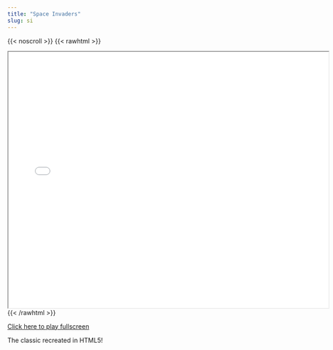 ```yaml
---
title: "Space Invaders"
slug: si
---
```


{{< noscroll >}}
{{< rawhtml >}}
<iframe width="720" height="576" name="iframe" src="/cjs-garchive/si/index.html"></iframe>
{{< /rawhtml >}}

[Click here to play fullscreen](/cjs-garchive/si)

The classic recreated in HTML5!
